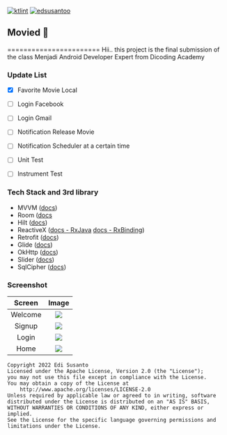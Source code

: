 [![ktlint](https://img.shields.io/badge/code%20style-%E2%9D%A4-FF4081.svg)](https://ktlint.github.io/)  [![edsusantoo](https://circleci.com/gh/edsusantoo/submission-dicoding-made.svg?style=shield)](https://circleci.com/gh/edsusantoo/submission-dicoding-made)

## Movied :construction:
=======================
Hii.. this project is the final submission of the class Menjadi Android Developer Expert from Dicoding Academy

### Update List
- [x] Favorite Movie Local
- [ ] Login Facebook
- [ ] Login Gmail
- [ ] Notification Release Movie
- [ ] Notification Scheduler at a certain time
- [ ] Unit Test
- [ ] Instrument Test


### Tech Stack and 3rd library
- MVVM ([docs](https://developer.android.com/jetpack/guide))
- Room ([docs](https://developer.android.com/topic/libraries/architecture/room)
- Hilt ([docs](https://developer.android.com/training/dependency-injection/hilt-android))
- ReactiveX ([docs - RxJava](https://github.com/ReactiveX/RxAndroid) [docs - RxBinding](https://github.com/JakeWharton/RxBinding))
- Retrofit ([docs](https://square.github.io/retrofit/)) 
- Glide ([docs](https://bumptech.github.io/glide/))
- OkHttp ([docs](https://square.github.io/okhttp/))
- Slider ([docs](https://github.com/smarteist/Android-Image-Slider))
- SqlCipher ([docs](https://github.com/sqlcipher/android-database-sqlcipher))


### Screenshot
| Screen | Image |
| :---: | :---: |
| Welcome | ![](https://drive.google.com/file/d/1GJy4jSE2Ss3QVQBX_CJx2f-Ge64M1T7C/view?usp=sharing) |
| Signup | ![](https://drive.google.com/file/d/1lZ_TiTdP_VbnsJ8pChPq7wC3hlbVigOY/view?usp=sharing) |
| Login | ![](https://drive.google.com/file/d/1XvRtI_8X6rAeM2iNlL-XFNoarnLn6RRO/view?usp=sharing) |
| Home | ![](https://drive.google.com/file/d/1AFiIgumG7SozDgkLdU0rVUGjkuphlDDL/view?usp=sharing) |

```
Copyright 2022 Edi Susanto
Licensed under the Apache License, Version 2.0 (the "License");
you may not use this file except in compliance with the License.
You may obtain a copy of the License at
    http://www.apache.org/licenses/LICENSE-2.0
Unless required by applicable law or agreed to in writing, software
distributed under the License is distributed on an "AS IS" BASIS,
WITHOUT WARRANTIES OR CONDITIONS OF ANY KIND, either express or implied.
See the License for the specific language governing permissions and
limitations under the License.
```



